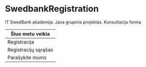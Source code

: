 # SwedbankRegistration
IT SwedBank akademija. Java grupinis projektas. Konsultaciju forma

| Šiuo metu veikia        |  
| ----------------------- |
| Registracija            |
| Registracijų sąrąšas    |
| Parašykite mums         |